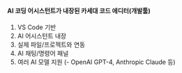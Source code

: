 #### AI 코딩 어시스턴트가 내장된 카세대 코드 에디터(개발툴)

1. VS Code 기반
2. AI 어시스턴트 내장
3. 실제 파일/프로젝트와 연동
4. AI 채팅/명령어 패널
5. 여러 AI 모델 지원 (- OpenAI GPT-4, Anthropic Claude 등)